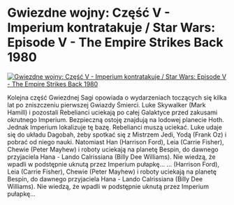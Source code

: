 Gwiezdne wojny: Część V - Imperium kontratakuje / Star Wars: Episode V - The Empire Strikes Back 1980 
=============
[![Gwiezdne wojny: Część V - Imperium kontratakuje / Star Wars: Episode V - The Empire Strikes Back 1980 ](http://vidos.pl/images/player.gif)](http://vidos.pl/gwiezdne-wojny-czesc-v-imperium-kontratakuje-star-wars-episode-v-the-empire-strikes-back-1980)

 Kolejna część Gwiezdnej Sagi opowiada o wydarzeniach toczących się kilka lat po zniszczeniu pierwszej Gwiazdy Śmierci. Luke Skywalker (Mark Hamill) i pozostali Rebelianci uciekają po całej Galaktyce przed zakusami okrutnego Imperium. Bezpieczną ostoję znajdują na lodowej planecie Hoth. Jednak Imperium lokalizuje tę bazę. Rebelianci muszą uciekać. Luke udaje się do układu Dagobah, żeby spotkać się z Mistrzem Jedi, Yodą (Frank Oz) i pobrać od niego nauki. Natomiast Han (Harrison Ford), Leia (Carrie Fisher), Chewie (Peter Mayhew) i roboty uciekają na planetę Bespin, do dawnego przyjaciela Hana - Lando Calrissiana (Billy Dee Williams). Nie wiedzą, że wpadli w podstępnie uknutą przez Imperium pułapkę...  ... (Harrison Ford), Leia (Carrie Fisher), Chewie (Peter Mayhew) i roboty uciekają na planetę Bespin, do dawnego przyjaciela Hana - Lando Calrissiana (Billy Dee Williams). Nie wiedzą, że wpadli w podstępnie uknutą przez Imperium pułapkę...
